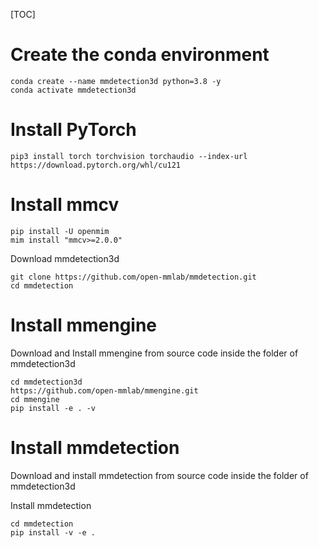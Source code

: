 [TOC]


# Create the conda environment
```
conda create --name mmdetection3d python=3.8 -y
conda activate mmdetection3d
```

# Install PyTorch
```
pip3 install torch torchvision torchaudio --index-url https://download.pytorch.org/whl/cu121
```
# Install mmcv

```
pip install -U openmim
mim install "mmcv>=2.0.0"
```
Download mmdetection3d
```
git clone https://github.com/open-mmlab/mmdetection.git
cd mmdetection
```
# Install mmengine
Download and Install mmengine from source code inside the folder of mmdetection3d

```
cd mmdetection3d
https://github.com/open-mmlab/mmengine.git
cd mmengine
pip install -e . -v
```
# Install mmdetection
Download and install mmdetection from source code inside the folder of mmdetection3d

Install mmdetection
```
cd mmdetection
pip install -v -e .
```